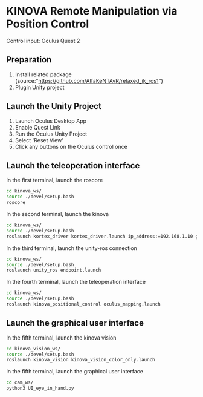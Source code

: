 # KINOVA Remote Manipulation via Position Control 
Control input: Oculus Quest 2

## Preparation
1. Install related package (source:"https://github.com/AlfaKeNTAvR/relaxed_ik_ros1")
2. Plugin Unity project

## Launch the Unity Project
1. Launch Oculus Desktop App
2. Enable Quest Link
3. Run the Oculus Unity Project
4. Select 'Reset View'
5. Click any buttons on the Oculus control once

## Launch the teleoperation interface
In the first terminal, launch the roscore
```bash
cd kinova_ws/
source ./devel/setup.bash
roscore
```
In the second terminal, launch the kinova
```bash
cd kinova_ws/
source ./devel/setup.bash
roslaunch kortex_driver kortex_driver.launch ip_address:=192.168.1.10 gripper:=robotiq_2f_85 robot_name:=my_gen3
```
In the third terminal, launch the unity-ros connection
```bash
cd kinova_ws/
source ./devel/setup.bash
roslaunch unity_ros endpoint.launch
```
In the fourth terminal, launch the teleoperation interface
```bash
cd kinova_ws/
source ./devel/setup.bash
roslaunch kinova_positional_control oculus_mapping.launch
```
## Launch the graphical user interface
In the fifth terminal, launch the kinova vision
```bash
cd kinova_vision_ws/
source ./devel/setup.bash
roslaunch kinova_vision kinova_vision_color_only.launch
```
In the fifth terminal, launch the graphical user interface
```bash
cd cam_ws/
python3 UI_eye_in_hand.py
```
